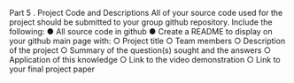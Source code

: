 Part 5 .
Project Code and Descriptions
All of your source code used for the project should be submitted to your group github repository.
Include the following:
● All source code in github
● Create a README to display on your github main page with:
○ Project title
○ Team members
○ Description of the project
○ Summary of the question(s) sought and the answers
○ Application of this knowledge
○ Link to the video demonstration
○ Link to your final project paper

